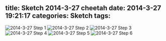 title: Sketch 2014-3-27 cheetah
date: 2014-3-27 19:21:17
categories: Sketch
tags:
---
![2014-3-27 Step 1](/img/sketches/2014.3.27-1.JPG)
![2014-3-27 Step 2](/img/sketches/2014.3.27-2.JPG)
![2014-3-27 Step 3](/img/sketches/2014.3.27-3.JPG)
![2014-3-27 Step 4](/img/sketches/2014.3.27-4.JPG)
![2014-3-27 Step 5](/img/sketches/2014.3.27-5.JPG)
![2014-3-27 Step 6](/img/sketches/2014.3.27-6.JPG)